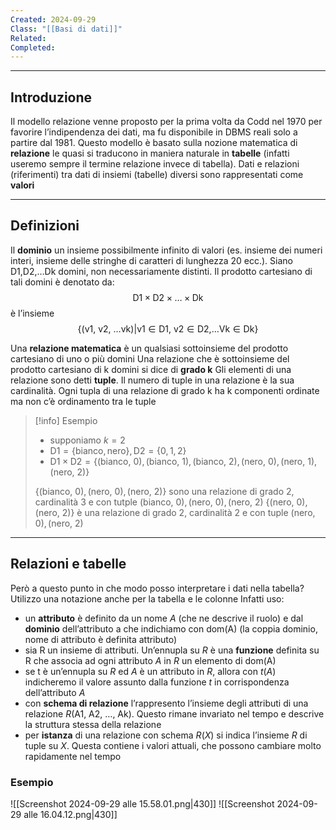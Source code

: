 ```yaml
---
Created: 2024-09-29
Class: "[[Basi di dati]]"
Related: 
Completed:
---
```

---
## Introduzione
Il modello relazione venne proposto per la prima volta da Codd nel 1970 per favorire l’indipendenza dei dati, ma fu disponibile in DBMS reali solo a partire dal 1981.
Questo modello è basato sulla nozione matematica di **relazione** le quasi si traducono in maniera naturale in **tabelle** (infatti useremo sempre il termine relazione invece di tabella). Dati e relazioni (riferimenti) tra dati di insiemi (tabelle) diversi sono rappresentati come **valori**

---
## Definizioni
Il **dominio** un insieme possibilmente infinito di valori (es. insieme dei numeri interi, insieme delle stringhe di caratteri di lunghezza 20 ecc.). Siano $\text{D1,D2,}\dots \text{Dk}$ domini, non necessariamente distinti. Il prodotto cartesiano di tali domini è denotato da:
$$
\text{D1} \times \text{D2}\times\dots \times \text{Dk}
$$
è l’insieme
$$
\{(\text{v1, v2, }\dots \text{vk})|\text{v1}\in \text{D1, } \text{v2}\in \text{D2,} \dots \text{Vk} \in \text{Dk}\}
$$

Una **relazione matematica** è un qualsiasi sottoinsieme del prodotto cartesiano di uno o più domini
Una relazione che è sottoinsieme del prodotto cartesiano di k domini si dice di **grado k**
Gli elementi di una relazione sono detti **tuple**. Il numero di tuple in una relazione è la sua cardinalità. Ogni tupla di una relazione di grado k ha k componenti ordinate ma non c’è ordinamento tra le tuple

> [!info] Esempio
> - supponiamo $k=2$
> - $\text{D1} = \{\text{bianco}, \text{nero}\}, \text{D2} = \{0,1,2\}$
> - $\text{D1}\times \text{D2} = \{(\text{bianco, }0), (\text{bianco, }1), (\text{bianco, }2), (\text{nero, }0), (\text{nero, }1), (\text{nero, }2)\}$
> 
> $\{(\text{bianco, }0), (\text{nero, }0), (\text{nero, }2)\}$ sono una relazione di grado 2, cardinalità 3 e con tutple $(\text{bianco, }0), (\text{nero, }0), (\text{nero, }2)$
> $\{(\text{nero, }0), (\text{nero, }2)\}$ è una relazione di grado 2, cardinalità 2 e con tuple $(\text{nero, }0), (\text{nero, }2)$

---
## Relazioni e tabelle
Però a questo punto in che modo posso interpretare i dati nella tabella?
Utilizzo una notazione anche per la tabella e le colonne
Infatti uso:
- un **attributo** è definito da un nome $A$ (che ne descrive il ruolo) e dal **dominio** dell’attributo a che indichiamo con $\text{dom(A)}$ (la coppia dominio, nome di attributo è definita attributo)
- sia R un insieme di attributi. Un’ennupla su $R$ è una **funzione** definita su R che associa ad ogni attributo $A$ in $R$ un elemento di $\text{dom(A)}$
- se t è un’ennupla su $R$ ed $A$ è un attributo in $R$, allora con $t(A)$ indicheremo il valore assunto dalla funzione $t$ in corrispondenza dell’attributo $A$
- con **schema di relazione** l’rappresento l’insieme degli attributi di una relazione $R(\text{A1, A2, }\dots \text{, Ak})$. Questo rimane invariato nel tempo e descrive la struttura stessa della relazione
- per **istanza** di una relazione con schema $R(X)$ si indica l’insieme $R$ di tuple su $X$. Questa contiene i valori attuali, che possono cambiare molto rapidamente nel tempo

### Esempio
![[Screenshot 2024-09-29 alle 15.58.01.png|430]]
![[Screenshot 2024-09-29 alle 16.04.12.png|430]]


